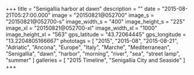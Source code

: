 +++
title = "Senigallia harbor at dawn"
description = ""
date = "2015-08-21T05:27:00.000"
image = "20150821@052700"
image_s = "20150821@052700-s"
image_width_s = "400"
image_height_s = "225"
image_xl = "20150821@052700-xl"
image_width_xl = "1000"
image_height_xl = "563"
gps_latitude = "43.72064445"
gps_longitude = "13.2204805166667"
phototags = [ "2015", "2015-08", "2015-08-21", "Adriatic", "Ancona", "Europe", "Italy", "Marche", "Mediterranean", "Senigallia", "dawn", "harbor", "morning", "river", "sea", "street lamp", "summer" ]
galleries = [ "2015 Timeline", "Senigallia City and Seaside" ]
+++
